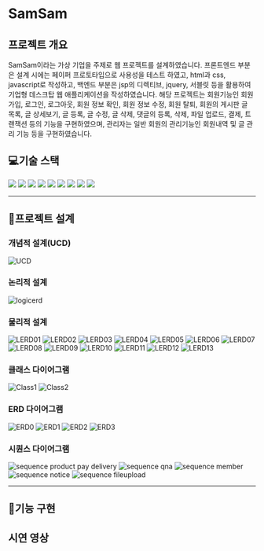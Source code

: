 # SamSam

## 프로젝트 개요

SamSam이라는 가상 기업을 주제로 웹 프로젝트를 설계하였습니다. 프론트엔드 부분은 설계 시에는 페이퍼 프로토타입으로 사용성을 테스트 하였고, html과 css, javascript로 작성하고, 백엔드 부분은 jsp의 디렉티브, jquery, 서블릿 등을 활용하여 기업형 데스크탑 웹 애플리케이션을 작성하였습니다. 해당 프로젝트는 회원기능인 회원가입, 로그인, 로그아웃, 회원 정보 확인, 회원 정보 수정, 회원 탈퇴, 회원의 게시판 글 목록, 글 상세보기, 글 등록, 글 수정, 글 삭제, 댓글의 등록, 삭제, 파일 업로드, 결제, 트랜잭션 등의 기능을 구현하였으며, 관리자는 일반 회원의 관리기능인 회원내역 및 글 관리 기능 등을 구현하였습니다.



## 💻기술 스택
<img src="https://img.shields.io/badge/html5-E34F26?style=for-the-badge&logo=html5&logoColor=white"> 
<img src="https://img.shields.io/badge/css-1572B6?style=for-the-badge&logo=css3&logoColor=white"> 
<img src="https://img.shields.io/badge/javascript-F7DF1E?style=for-the-badge&logo=javascript&logoColor=black"> 
<img src="https://img.shields.io/badge/mariaDB-003545?style=for-the-badge&logo=mariaDB&logoColor=white"> 
<img src="https://img.shields.io/badge/java-007396?style=for-the-badge&logo=java&logoColor=white"> 
<img src="https://img.shields.io/badge/apache tomcat-F8DC75?style=for-the-badge&logo=apachetomcat&logoColor=white"> 
<img src="https://img.shields.io/badge/git-F05032?style=for-the-badge&logo=git&logoColor=white"> 
<img src="https://img.shields.io/badge/github-181717?style=for-the-badge&logo=github&logoColor=white"> 
<img src="https://img.shields.io/badge/jquery-0769AD?style=for-the-badge&logo=jquery&logoColor=white"> 



---
## 📝프로젝트 설계
### 개념적 설계(UCD)
![UCD](/README/pro02%20UCD.png)

### 논리적 설계
![logicerd](/README/logicalerd.png)


### 물리적 설계
![LERD01](/README/PERD/01.PNG)
![LERD02](/README/PERD/02.PNG)
![LERD03](/README/PERD/03.PNG)
![LERD04](/README/PERD/04.PNG)
![LERD05](/README/PERD/05.PNG)
![LERD06](/README/PERD/06.PNG)
![LERD07](/README/PERD/07.PNG)
![LERD08](/README/PERD/08.PNG)
![LERD09](/README/PERD/09.PNG)
![LERD10](/README/PERD/10.PNG)
![LERD11](/README/PERD/11.PNG)
![LERD12](/README/PERD/12.PNG)
![LERD13](/README/PERD/13.PNG)


### 클래스 다이어그램
![Class1](/README/class1.png)
![Class2](/README/class2.png)

### ERD 다이어그램
![ERD0](/README/erd%20diagram/image.png)
![ERD1](/README/erd%20diagram/image(1).png)
![ERD2](/README/erd%20diagram/image%20(2).png)
![ERD3](/README/erd%20diagram/image%20(3).png)

### 시퀀스 다이어그램
![sequence product pay delivery](/README/sequence/project2%20product%20pay%20delivery.png)
![sequence qna](/README/sequence/project2%20Qna.png)
![sequence member](/README/sequence/project2member.png)
![sequence notice](/README/sequence/project2Notice.png)
![sequence fileupload](/README/sequence/project2Fileupload.png)



---
## 🔧기능 구현

## 시연 영상
